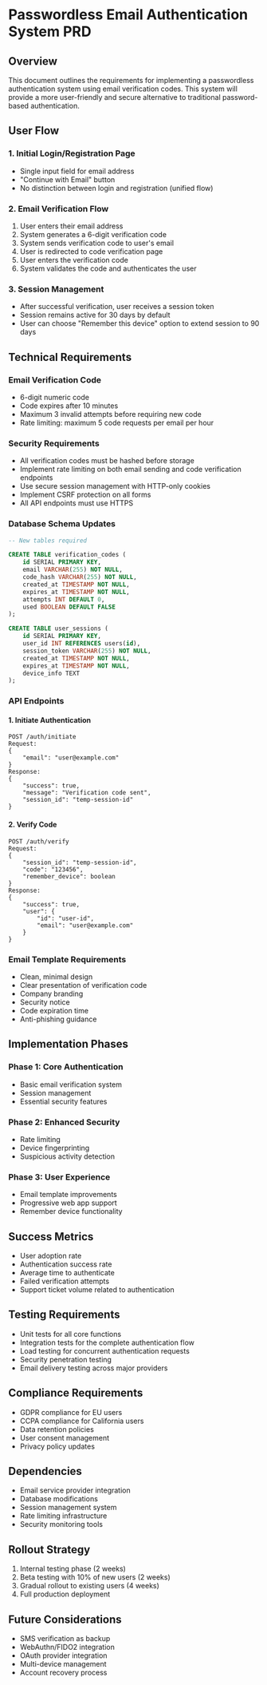 # Passwordless Email Authentication System PRD

## Overview
This document outlines the requirements for implementing a passwordless authentication system using email verification codes. This system will provide a more user-friendly and secure alternative to traditional password-based authentication.

## User Flow

### 1. Initial Login/Registration Page
- Single input field for email address
- "Continue with Email" button
- No distinction between login and registration (unified flow)

### 2. Email Verification Flow
1. User enters their email address
2. System generates a 6-digit verification code
3. System sends verification code to user's email
4. User is redirected to code verification page
5. User enters the verification code
6. System validates the code and authenticates the user

### 3. Session Management
- After successful verification, user receives a session token
- Session remains active for 30 days by default
- User can choose "Remember this device" option to extend session to 90 days

## Technical Requirements

### Email Verification Code
- 6-digit numeric code
- Code expires after 10 minutes
- Maximum 3 invalid attempts before requiring new code
- Rate limiting: maximum 5 code requests per email per hour

### Security Requirements
- All verification codes must be hashed before storage
- Implement rate limiting on both email sending and code verification endpoints
- Use secure session management with HTTP-only cookies
- Implement CSRF protection on all forms
- All API endpoints must use HTTPS

### Database Schema Updates

```sql
-- New tables required

CREATE TABLE verification_codes (
    id SERIAL PRIMARY KEY,
    email VARCHAR(255) NOT NULL,
    code_hash VARCHAR(255) NOT NULL,
    created_at TIMESTAMP NOT NULL,
    expires_at TIMESTAMP NOT NULL,
    attempts INT DEFAULT 0,
    used BOOLEAN DEFAULT FALSE
);

CREATE TABLE user_sessions (
    id SERIAL PRIMARY KEY,
    user_id INT REFERENCES users(id),
    session_token VARCHAR(255) NOT NULL,
    created_at TIMESTAMP NOT NULL,
    expires_at TIMESTAMP NOT NULL,
    device_info TEXT
);
```

### API Endpoints

#### 1. Initiate Authentication
```
POST /auth/initiate
Request:
{
    "email": "user@example.com"
}
Response:
{
    "success": true,
    "message": "Verification code sent",
    "session_id": "temp-session-id"
}
```

#### 2. Verify Code
```
POST /auth/verify
Request:
{
    "session_id": "temp-session-id",
    "code": "123456",
    "remember_device": boolean
}
Response:
{
    "success": true,
    "user": {
        "id": "user-id",
        "email": "user@example.com"
    }
}
```

### Email Template Requirements
- Clean, minimal design
- Clear presentation of verification code
- Company branding
- Security notice
- Code expiration time
- Anti-phishing guidance

## Implementation Phases

### Phase 1: Core Authentication
- Basic email verification system
- Session management
- Essential security features

### Phase 2: Enhanced Security
- Rate limiting
- Device fingerprinting
- Suspicious activity detection

### Phase 3: User Experience
- Email template improvements
- Progressive web app support
- Remember device functionality

## Success Metrics
- User adoption rate
- Authentication success rate
- Average time to authenticate
- Failed verification attempts
- Support ticket volume related to authentication

## Testing Requirements
- Unit tests for all core functions
- Integration tests for the complete authentication flow
- Load testing for concurrent authentication requests
- Security penetration testing
- Email delivery testing across major providers

## Compliance Requirements
- GDPR compliance for EU users
- CCPA compliance for California users
- Data retention policies
- User consent management
- Privacy policy updates

## Dependencies
- Email service provider integration
- Database modifications
- Session management system
- Rate limiting infrastructure
- Security monitoring tools

## Rollout Strategy
1. Internal testing phase (2 weeks)
2. Beta testing with 10% of new users (2 weeks)
3. Gradual rollout to existing users (4 weeks)
4. Full production deployment

## Future Considerations
- SMS verification as backup
- WebAuthn/FIDO2 integration
- OAuth provider integration
- Multi-device management
- Account recovery process 